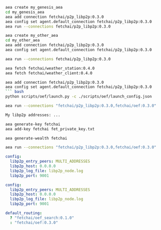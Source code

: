 ``` bash
aea create my_genesis_aea
cd my_genesis_aea
aea add connection fetchai/p2p_libp2p:0.3.0
aea config set agent.default_connection fetchai/p2p_libp2p:0.3.0
aea run --connections fetchai/p2p_libp2p:0.3.0
```
``` bash
aea create my_other_aea
cd my_other_aea
aea add connection fetchai/p2p_libp2p:0.3.0
aea config set agent.default_connection fetchai/p2p_libp2p:0.3.0
```
``` bash
aea run --connections fetchai/p2p_libp2p:0.3.0
```
``` bash
aea fetch fetchai/weather_station:0.4.0
aea fetch fetchai/weather_client:0.4.0
```
``` bash
aea add connection fetchai/p2p_libp2p:0.3.0
aea config set agent.default_connection fetchai/p2p_libp2p:0.3.0
``` bash
python scripts/oef/launch.py -c ./scripts/oef/launch_config.json
```
``` bash
aea run --connections "fetchai/p2p_libp2p:0.3.0,fetchai/oef:0.3.0"
```
``` bash
My libp2p addresses: ...
```
``` bash
aea generate-key fetchai
aea add-key fetchai fet_private_key.txt
```
``` bash
aea generate-wealth fetchai
```
``` bash
aea run --connections "fetchai/p2p_libp2p:0.3.0,fetchai/oef:0.3.0"
```
``` yaml
config:
  libp2p_entry_peers: MULTI_ADDRESSES
  libp2p_host: 0.0.0.0
  libp2p_log_file: libp2p_node.log
  libp2p_port: 9001
```
``` yaml
config:
  libp2p_entry_peers: MULTI_ADDRESSES
  libp2p_host: 0.0.0.0
  libp2p_log_file: libp2p_node.log
  libp2p_port: 9001
```
``` yaml
default_routing:
  ? "fetchai/oef_search:0.1.0"
  : "fetchai/oef:0.3.0"
```